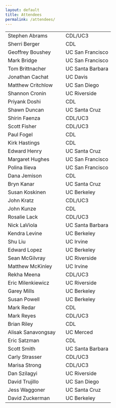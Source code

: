 ```yaml
---
layout: default
title: Attendees
permalink: /attendees/
--- 
```


<table cellspacing="14">
<tr>	<td>	Stephen Abrams	</td>	<td>	</td>	<td>	CDL/UC3	</td>	</tr>
<tr>	<td>	Sherri Berger	</td>	<td>	</td>	<td>	CDL	</td>	</tr>
<tr>	<td>	Geoffrey Boushey	</td>	<td>	</td>	<td>	UC San Francisco	</td>	</tr>
<tr>	<td>	Mark Bridge	</td>	<td>	</td>	<td>	UC San Francisco	</td>	</tr>
<tr>	<td>	Tom Brittnacher	</td>	<td>	</td>	<td>	UC Santa Barbara	</td>	</tr>
<tr>	<td>	Jonathan Cachat	</td>	<td>	</td>	<td>	UC Davis	</td>	</tr>
<tr>	<td>	Matthew Critchlow	</td>	<td>	</td>	<td>	UC San Diego	</td>	</tr>
<tr>	<td>	Shannon Cronin	</td>	<td>	</td>	<td>	UC Riverside	</td>	</tr>
<tr>	<td>	Priyank Doshi	</td>	<td>	</td>	<td>	CDL	</td>	</tr>
<tr>	<td>	Shawn Duncan	</td>	<td>	</td>	<td>	UC Santa Cruz	</td>	</tr>
<tr>	<td>	Shirin Faenza	</td>	<td>	</td>	<td>	CDL/UC3	</td>	</tr>
<tr>	<td>	Scott Fisher	</td>	<td>	</td>	<td>	CDL/UC3	</td>	</tr>
<tr>	<td>	Paul Fogel	</td>	<td>	</td>	<td>	CDL	</td>	</tr>
<tr>	<td>	Kirk Hastings	</td>	<td>	</td>	<td>	CDL	</td>	</tr>
<tr>	<td>	Edward Henry	</td>	<td>	</td>	<td>	UC Santa Cruz	</td>	</tr>
<tr>	<td>	Margaret Hughes </td>	<td>	</td>	<td>	UC San Francisco	</td>	</tr>
<tr>	<td>	Polina Ilieva	</td>	<td>	</td>	<td>	UC San Francisco	</td>	</tr>
<tr>	<td>	Dana Jemison	</td>	<td>	</td>	<td>	CDL	</td>	</tr>
<tr>	<td>	Bryn Kanar	</td>	<td>	</td>	<td>	UC Santa Cruz	</td>	</tr>
<tr>	<td>	Susan Koskinen	</td>	<td>	</td>	<td>	UC Berkeley	</td>	</tr>
<tr>	<td>	John Kratz	</td>	<td>	</td>	<td>	CDL/UC3	</td>	</tr>
<tr>	<td>	John Kunze	</td>	<td>	</td>	<td>	CDL	</td>	</tr>
<tr>	<td>	Rosalie Lack	</td>	<td>	</td>	<td>	CDL/UC3	</td>	</tr>
<tr>	<td>	Nick LaViola	</td>	<td>	</td>	<td>	UC Santa Barbara	</td>	</tr>
<tr>	<td>	Kendra Levine	</td>	<td>	</td>	<td>	UC Berkeley	</td>	</tr>
<tr>	<td>	Shu Liu	</td>	<td>	</td>	<td>	UC Irvine	</td>	</tr>
<tr>	<td>	Edward Lopez	</td>	<td>	</td>	<td>	UC Berkeley	</td>	</tr>
<tr>	<td>	Sean  McGilvray	</td>	<td>	</td>	<td>	UC Riverside	</td>	</tr>
<tr>	<td>	Matthew McKinley	</td>	<td>	</td>	<td>	UC Irvine	</td>	</tr>
<tr>	<td>	Rekha Meena	</td>	<td>	</td>	<td>	CDL/UC3	</td>	</tr>
<tr>	<td>	Eric Milenkiewicz	</td>	<td>	</td>	<td>	UC Riverside	</td>	</tr>
<tr>	<td>	Garey Mills	</td>	<td>	</td>	<td>	UC Berkeley	</td>	</tr>
<tr>	<td>	Susan Powell	</td>	<td>	</td>	<td>	UC Berkeley	</td>	</tr>
<tr>	<td>	Mark Redar	</td>	<td>	</td>	<td>	CDL	</td>	</tr>
<tr>	<td>	Mark Reyes	</td>	<td>	</td>	<td>	CDL/UC3	</td>	</tr>
<tr>	<td>	Brian Riley	</td>	<td>	</td>	<td>	CDL	</td>	</tr>
<tr>	<td>	Alisak Sanavongsay	</td>	<td>	</td>	<td>	UC Merced	</td>	</tr>
<tr>	<td>	Eric Satzman	</td>	<td>	</td>	<td>	CDL	</td>	</tr>
<tr>	<td>	Scott Smith	</td>	<td>	</td>	<td>	UC Santa Barbara	</td>	</tr>
<tr>	<td>	Carly Strasser	</td>	<td>	</td>	<td>	CDL/UC3	</td>	</tr>
<tr>	<td>	Marisa Strong	</td>	<td>	</td>	<td>	CDL/UC3	</td>	</tr>
<tr>	<td>	Dan Szilagyi	</td>	<td>	</td>	<td>	UC Riverside	</td>	</tr>
<tr>	<td>	David Trujillo	</td>	<td>	</td>	<td>	UC San Diego	</td>	</tr>
<tr>	<td>	Jess Waggoner	</td>	<td>	</td>	<td>	UC Santa Cruz	</td>	</tr>
<tr>	<td>	David Zuckerman	</td>	<td>	</td>	<td>	UC Berkeley	</td>	</tr>
</table>
